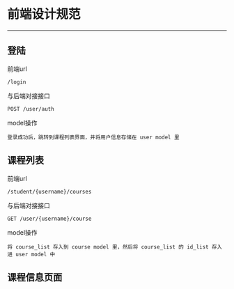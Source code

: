 # 前端设计规范

---

## 登陆

前端url

```
/login
```

与后端对接接口

```
POST /user/auth
```

model操作

```
登录成功后，跳转到课程列表界面，并将用户信息存储在 user model 里
```

## 课程列表

前端url

```
/student/{username}/courses
```

与后端对接接口

```
GET /user/{username}/course
```

model操作

```
将 course_list 存入到 course model 里，然后将 course_list 的 id_list 存入进 user model 中
```

## 课程信息页面

